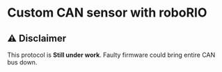 
# Custom CAN sensor with roboRIO

## ⚠️ Disclaimer

This protocol is **Still under work**. Faulty firmware could bring entire CAN bus down. 